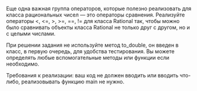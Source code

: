 Еще одна важная группа операторов, которые полезно реализовать для класса рациональных чисел — это операторы сравнения. Реализуйте операторы <, <=, >, >=, ==, != для класса Rational так, чтобы можно было сравнивать объекты класса Rational не только друг с другом, но и с целыми числами.

При решении задания не используйте метод to_double, он введен в класс, в первую очередь, для удобства тестирования. Вы можете определять любые вспомогательные методы или функции если необходимо.

Требования к реализации: ваш код не должен вводить или вводить что-либо, реализовывать функцию main не нужно.
